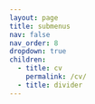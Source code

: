 ```yaml
---
layout: page
title: submenus
nav: false
nav_order: 8
dropdown: true
children:
  - title: cv
    permalink: /cv/
  - title: divider
---
```

